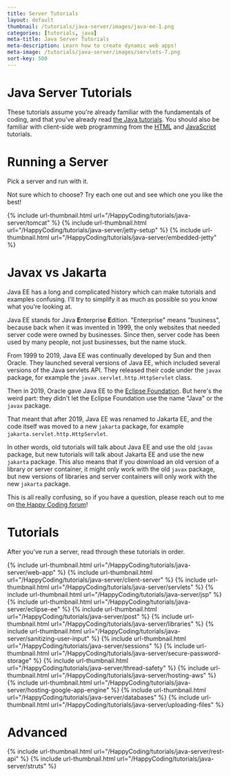 ```yaml
---
title: Server Tutorials
layout: default
thumbnail: /tutorials/java-server/images/java-ee-1.png
categories: [tutorials, java]
meta-title: Java Server Tutorials
meta-description: Learn how to create dynamic web apps!
meta-image: /tutorials/java-server/images/servlets-7.png
sort-key: 500
---
```


# Java Server Tutorials

These tutorials assume you're already familiar with the fundamentals of coding, and that you've already read [the Java tutorials](/tutorials/java). You should also be familiar with client-side web programming from the [HTML](/tutorials/html) and [JavaScript](/tutorials/javascript) tutorials.

# Running a Server

Pick a server and run with it.

Not sure which to choose? Try each one out and see which one you like the best!

<div class="thumbnail-link-container">
  {% include url-thumbnail.html url="/HappyCoding/tutorials/java-server/tomcat" %}
  {% include url-thumbnail.html url="/HappyCoding/tutorials/java-server/jetty-setup" %}
  {% include url-thumbnail.html url="/HappyCoding/tutorials/java-server/embedded-jetty" %}
</div>

# Javax vs Jakarta

Java EE has a long and complicated history which can make tutorials and examples confusing. I'll try to simplify it as much as possible so you know what you're looking at.

Java EE stands for Java **E**nterprise **E**dition. "Enterprise" means "business", because back when it was invented in 1999, the only websites that needed server code were owned by businesses. Since then, server code has been used by many people, not just businesses, but the name stuck.

From 1999 to 2019, Java EE was continually developed by Sun and then Oracle. They launched several versions of Java EE, which included several versions of the Java servlets API. They released their code under the `javax` package, for example the `javax.servlet.http.HttpServlet` class.

Then in 2019, Oracle gave Java EE to the [Eclipse Foundation](https://www.eclipse.org/org/foundation/). But here's the weird part: they didn't let the Eclipse Foundation use the name "Java" or the `javax` package.

That meant that after 2019, Java EE was renamed to Jakarta EE, and the code itself was moved to a new `jakarta` package, for example `jakarta.servlet.http.HttpServlet`.

In other words, old tutorials will talk about Java EE and use the old `javax` package, but new tutorials will talk about Jakarta EE and use the new `jakarta` package. This also means that if you download an old version of a library or server container, it might only work with the old `javax` package, but new versions of libraries and server containers will only work with the new `jakarta` package.

This is all really confusing, so if you have a question, please reach out to me on [the Happy Coding forum](https://forum.happycoding.io)!

# Tutorials

After you've run a server, read through these tutorials in order.

<div class="thumbnail-link-container">
{% include url-thumbnail.html url="/HappyCoding/tutorials/java-server/web-app" %}
{% include url-thumbnail.html url="/HappyCoding/tutorials/java-server/client-server" %}
{% include url-thumbnail.html url="/HappyCoding/tutorials/java-server/servlets" %}
{% include url-thumbnail.html url="/HappyCoding/tutorials/java-server/jsp" %}
{% include url-thumbnail.html url="/HappyCoding/tutorials/java-server/eclipse-ee" %}
{% include url-thumbnail.html url="/HappyCoding/tutorials/java-server/post" %}
{% include url-thumbnail.html url="/HappyCoding/tutorials/java-server/libraries" %}
{% include url-thumbnail.html url="/HappyCoding/tutorials/java-server/sanitizing-user-input" %}
{% include url-thumbnail.html url="/HappyCoding/tutorials/java-server/sessions" %}
{% include url-thumbnail.html url="/HappyCoding/tutorials/java-server/secure-password-storage" %}
{% include url-thumbnail.html url="/HappyCoding/tutorials/java-server/thread-safety" %}
{% include url-thumbnail.html url="/HappyCoding/tutorials/java-server/hosting-aws" %}
{% include url-thumbnail.html url="/HappyCoding/tutorials/java-server/hosting-google-app-engine" %}
{% include url-thumbnail.html url="/HappyCoding/tutorials/java-server/databases" %}
{% include url-thumbnail.html url="/HappyCoding/tutorials/java-server/uploading-files" %}
</div>

# Advanced

<div class="thumbnail-link-container">
{% include url-thumbnail.html url="/HappyCoding/tutorials/java-server/rest-api" %}
{% include url-thumbnail.html url="/HappyCoding/tutorials/java-server/struts" %}
</div>